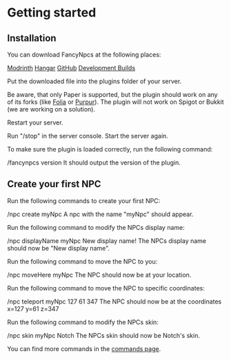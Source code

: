 # Getting started

## Installation

<procedure title="Download" type="choices">
    <p>You can download FancyNpcs at the following places:</p>
    <step><a href="https://modrinth.com/plugin/fancynpcs/versions">Modrinth</a></step>
    <step><a href="https://hangar.papermc.io/Oliver/FancyNpcs/versions">Hangar</a></step>
    <step><a href="https://github.com/FancyMcPlugins/FancyNpcs/releases">GitHub</a></step>
    <step><a href="https://jenkins.fancyplugins.de/job/FancyNpcs/">Development Builds</a></step>
</procedure>

<procedure title="Plugins folder">
    <p>Put the downloaded file into the plugins folder of your server.</p>
</procedure>

<warning>Be aware, that only Paper is supported, but the plugin should work on any of its forks (like <a href="https://github.com/PaperMC/Folia">Folia</a> or <a href="https://github.com/PurpurMC/Purpur">Purpur</a>). The plugin will not work on Spigot or Bukkit (we are working on a solution).</warning>

<procedure title="Restart server">
    <p>Restart your server.</p>
    <step>Run "/stop" in the server console.</step>
    <step>Start the server again.</step>
</procedure>

<procedure title="Checking plugin">
    <p>To make sure the plugin is loaded correctly, run the following command:</p>
    <step>/fancynpcs version</step>
    <step>It should output the version of the plugin.</step>
</procedure>

## Create your first NPC

<procedure title="Create NPC">
    <p>Run the following commands to create your first NPC:</p>
    <step>/npc create myNpc</step>
    <step>A npc with the name "myNpc" should appear.</step>
</procedure>

<procedure title="Modify NPCs display name">
    <p>Run the following command to modify the NPCs display name:</p>
    <step>/npc displayName myNpc New display name!</step>
    <step>The NPCs display name should now be "New display name".</step>
</procedure>

<procedure title="Move the NPC to you">
    <p>Run the following command to move the NPC to you:</p>
    <step>/npc moveHere myNpc</step>
    <step>The NPC should now be at your location.</step>
</procedure>

<procedure title="Move the NPC to a specific location">
    <p>Run the following command to move the NPC to specific coordinates:</p>
    <step>/npc teleport myNpc 127 61 347</step>
    <step>The NPC should now be at the coordinates x=127 y=61 z=347</step>
</procedure>

<procedure title="Modify NPCs skin">
    <p>Run the following command to modify the NPCs skin:</p>
    <step>/npc skin myNpc Notch</step>
    <step>The NPCs skin should now be Notch's skin.</step>
</procedure>

<tip title="More commands.">You can find more commands in the <a href="FN-Commands.md">commands page</a>.</tip>